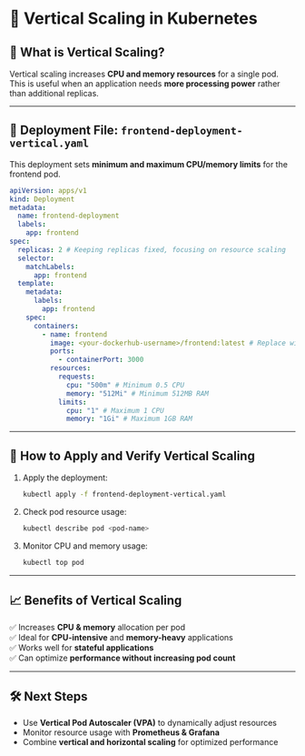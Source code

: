 # 🚀 Vertical Scaling in Kubernetes

## **📌 What is Vertical Scaling?**

Vertical scaling increases **CPU and memory resources** for a single pod.  
This is useful when an application needs **more processing power** rather than additional replicas.

---

## **📜 Deployment File: `frontend-deployment-vertical.yaml`**

This deployment sets **minimum and maximum CPU/memory limits** for the frontend pod.

```yaml
apiVersion: apps/v1
kind: Deployment
metadata:
  name: frontend-deployment
  labels:
    app: frontend
spec:
  replicas: 2 # Keeping replicas fixed, focusing on resource scaling
  selector:
    matchLabels:
      app: frontend
  template:
    metadata:
      labels:
        app: frontend
    spec:
      containers:
        - name: frontend
          image: <your-dockerhub-username>/frontend:latest # Replace with your Docker image
          ports:
            - containerPort: 3000
          resources:
            requests:
              cpu: "500m" # Minimum 0.5 CPU
              memory: "512Mi" # Minimum 512MB RAM
            limits:
              cpu: "1" # Maximum 1 CPU
              memory: "1Gi" # Maximum 1GB RAM
```

---

## **🔧 How to Apply and Verify Vertical Scaling**

1. Apply the deployment:
   ```sh
   kubectl apply -f frontend-deployment-vertical.yaml
   ```
2. Check pod resource usage:
   ```sh
   kubectl describe pod <pod-name>
   ```
3. Monitor CPU and memory usage:
   ```sh
   kubectl top pod
   ```

---

## **📈 Benefits of Vertical Scaling**

✅ Increases **CPU & memory** allocation per pod  
✅ Ideal for **CPU-intensive** and **memory-heavy** applications  
✅ Works well for **stateful applications**  
✅ Can optimize **performance without increasing pod count**

---

## **🛠 Next Steps**

- Use **Vertical Pod Autoscaler (VPA)** to dynamically adjust resources
- Monitor resource usage with **Prometheus & Grafana**
- Combine **vertical and horizontal scaling** for optimized performance
